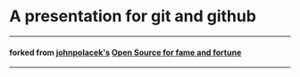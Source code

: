 # A presentation for git and github 
* * *
#### forked from [johnpolacek's](http://johnpolacek.com/) [Open Source for fame and fortune](https://github.com/johnpolacek/open-source-for-fame-and-fortune)
* * *


